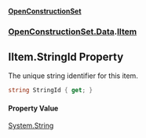 #### [OpenConstructionSet](index.md 'index')
### [OpenConstructionSet.Data](index.md#OpenConstructionSet_Data 'OpenConstructionSet.Data').[IItem](1xw59+1PxAxgqAyD92DMNg.md 'OpenConstructionSet.Data.IItem')
## IItem.StringId Property
The unique string identifier for this item.  
```csharp
string StringId { get; }
```
#### Property Value
[System.String](https://docs.microsoft.com/en-us/dotnet/api/System.String 'System.String')
